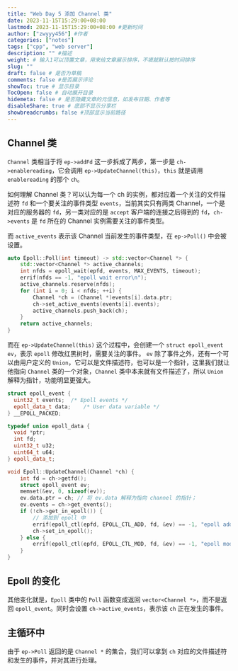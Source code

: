 ```yaml
---
title: "Web Day 5 添加 Channel 类"
date: 2023-11-15T15:29:00+08:00
lastmod: 2023-11-15T15:29:00+08:00 #更新时间
author: ["zwyyy456"] #作者
categories: ["notes"]
tags: ["cpp", "web server"]
description: "" #描述
weight: # 输入1可以顶置文章，用来给文章展示排序，不填就默认按时间排序
slug: ""
draft: false # 是否为草稿
comments: false #是否展示评论
showToc: true # 显示目录
TocOpen: false # 自动展开目录
hidemeta: false # 是否隐藏文章的元信息，如发布日期、作者等
disableShare: true # 底部不显示分享栏
showbreadcrumbs: false #顶部显示当前路径
---
```


## Channel 类

`Channel` 类相当于将 `ep->addFd` 这一步拆成了两步，第一步是 `ch->enablereading`，它会调用 `ep->UpdateChannel(this)`，`this` 就是调用 `enablereading` 的那个 `ch`。

如何理解 Channel 类？可以认为每一个 ch 的实例，都对应着一个关注的文件描述符 `fd` 和一个要关注的事件类型 `events`，当前其实只有两类 Channel，一个是对应的服务器的 `fd`，另一类对应的是 `accept` 客户端的连接之后得到的 `fd`，`ch->events` 是 `fd` 所在的 Channel 实例需要关注的事件类型。

而 `active_events` 表示该 Channel 当前发生的事件类型，在 `ep->Poll()` 中会被设置。

```cpp
auto Epoll::Poll(int timeout) -> std::vector<Channel *> {
    std::vector<Channel *> active_channels;
    int nfds = epoll_wait(epfd, events, MAX_EVENTS, timeout);
    errif(nfds == -1, "epoll wait error\n");
    active_channels.reserve(nfds);
    for (int i = 0; i < nfds; ++i) {
        Channel *ch = (Channel *)events[i].data.ptr;
        ch->set_active_events(events[i].events);
        active_channels.push_back(ch);
    }
    return active_channels;
}
```

而在 `ep->UpdateChannel(this)` 这个过程中，会创建一个 `struct epoll_event ev`，表示 `epoll` 修改红黑树时，需要关注的事件。 `ev` 除了事件之外，还有一个可以由用户定义的 `Union`，它可以是文件描述符，也可以是一个指针，这里我们就让他指向 `Channel` 类的一个对象，`Channel` 类中本来就有文件描述了，所以 `Union` 解释为指针，功能明显更强大。

```cpp
struct epoll_event {
  uint32_t events;	/* Epoll events */
  epoll_data_t data;	/* User data variable */
} __EPOLL_PACKED;

typedef union epoll_data {
  void *ptr;
  int fd;
  uint32_t u32;
  uint64_t u64;
} epoll_data_t;
```

```cpp
void Epoll::UpdateChannel(Channel *ch) {
    int fd = ch->getfd();
    struct epoll_event ev;
    memset(&ev, 0, sizeof(ev));
    ev.data.ptr = ch; // 将 ev.data 解释为指向 channel 的指针；
    ev.events = ch->get_events();
    if (!ch->get_in_epoll()) {
        // 添加到 epoll 中
        errif(epoll_ctl(epfd, EPOLL_CTL_ADD, fd, &ev) == -1, "epoll add error!\n");
        ch->set_in_epoll();
    } else {
        errif(epoll_ctl(epfd, EPOLL_CTL_MOD, fd, &ev) == -1, "epoll mod error!\n");
    }
}
```

## Epoll 的变化

其他变化就是，`Epoll` 类中的 `Poll` 函数变成返回 `vector<Channel *>`，而不是返回 `epoll_event`。同时会设置 `ch->active_events`，表示该 `ch` 正在发生的事件。

## 主循环中

由于 `ep->Poll` 返回的是 `Channel *` 的集合，我们可以拿到 `ch` 对应的文件描述符和发生的事件，并对其进行处理。